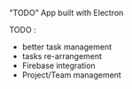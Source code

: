 
"TODO" App built with Electron

TODO :
 - better task management
 - tasks re-arrangement 
 - Firebase integration
 - Project/Team management